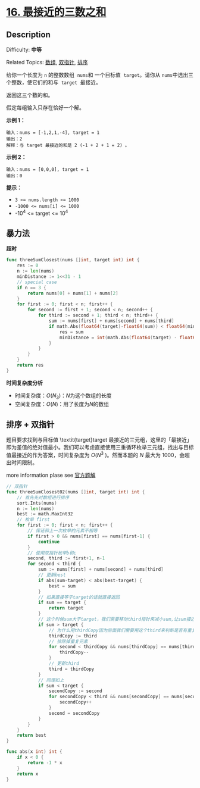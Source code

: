 # [16. 最接近的三数之和](https://leetcode.cn/problems/3sum-closest/)

## Description

Difficulty: **中等**

Related Topics: [数组](https://leetcode.cn/tag/array/), [双指针](https://leetcode.cn/tag/two-pointers/), [排序](https://leetcode.cn/tag/sorting/)

给你一个长度为 `n` 的整数数组  `nums`和 一个目标值  `target`。请你从 `nums`中选出三个整数，使它们的和与  `target`  最接近。

返回这三个数的和。

假定每组输入只存在恰好一个解。

**示例 1：**

```
输入：nums = [-1,2,1,-4], target = 1
输出：2
解释：与 target 最接近的和是 2 (-1 + 2 + 1 = 2) 。
```

**示例 2：**

```
输入：nums = [0,0,0], target = 1
输出：0
```

**提示：**

- `3 <= nums.length <= 1000`
- `-1000 <= nums[i] <= 1000`
- -10<sup>4</sup> <= target <= 10<sup>4</sup>

## 暴力法

**超时**

```go
func threeSumClosest(nums []int, target int) int {
	res := 0
	n := len(nums)
	minDistance := 1<<31 - 1
	// special case
	if n == 3 {
		return nums[0] + nums[1] + nums[2]
	}
	for first := 0; first < n; first++ {
		for second := first + 1; second < n; second++ {
			for third := second + 1; third < n; third++ {
				sum := nums[first] + nums[second] + nums[third]
				if math.Abs(float64(target)-float64(sum)) < float64(minDistance) {
					res = sum
					minDistance = int(math.Abs(float64(target) - float64(sum)))
				}
			}
		}
	}
	return res
}
```

**时间复杂度分析**

- 时间复杂度：$O(N_3)$：$N$为这个数组的长度
- 空间复杂度：$O(N)$：用了长度为$N$的数组

## 排序 + 双指针

题目要求找到与目标值 \textit{target}target 最接近的三元组，这里的「最接近」即为差值的绝对值最小。我们可以考虑直接使用三重循环枚举三元组，找出与目标值最接近的作为答案，时间复杂度为 $O(N^3$
)。然而本题的 $N$ 最大为 $1000$，会超出时间限制。

more information plase see [官方题解](https://leetcode.cn/problems/3sum-closest/solution/zui-jie-jin-de-san-shu-zhi-he-by-leetcode-solution/)

```go
// 双指针
func threeSumClosest02(nums []int, target int) int {
	// 首先先对数组进行排序
	sort.Ints(nums)
	n := len(nums)
	best := math.MaxInt32
	// 枚举 first
	for first := 0; first < n; first++ {
		// 保证和上一次枚举的元素不相等
		if first > 0 && nums[first] == nums[first-1] {
			continue
		}
		// 使用双指针枚举b和c
		second, third := first+1, n-1
		for second < third {
			sum := nums[first] + nums[second] + nums[third]
			// 更新best
			if abs(sum-target) < abs(best-target) {
				best = sum
			}
			// 如果直接等于target的话就直接返回
			if sum == target {
				return target
			}
			// 这个时候sum大于target，我们需要移动third指针来减小sum,让sum接近target
			if sum > target {
				// 为什么用thirdCopy因为后面我们需要用这个third来判断是否有重复数字
				thirdCopy := third
				// 排除掉重复元素
				for second < thirdCopy && nums[thirdCopy] == nums[third] {
					thirdCopy--
				}
				// 更新third
				third = thirdCopy
			}
			// 同理如上
			if sum < target {
				secondCopy := second
				for secondCopy < third && nums[secondCopy] == nums[second] {
					secondCopy++
				}
				second = secondCopy
			}
		}
	}
	return best
}

func abs(x int) int {
	if x < 0 {
		return -1 * x
	}
	return x
}
```
